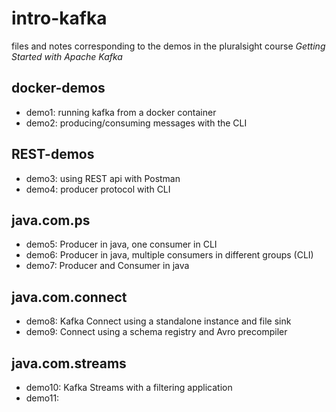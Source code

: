 # intro-kafka

files and notes corresponding to the demos in the pluralsight course *Getting Started with Apache Kafka*

## docker-demos
* demo1: running kafka from a docker container
* demo2: producing/consuming messages with the CLI

## REST-demos
* demo3: using REST api with Postman
* demo4: producer protocol with CLI

## java.com.ps
* demo5: Producer in java, one consumer in CLI
* demo6: Producer in java, multiple consumers in different groups (CLI)
* demo7: Producer and Consumer in java

## java.com.connect
* demo8: Kafka Connect using a standalone instance and file sink
* demo9: Connect using a schema registry and Avro precompiler

## java.com.streams
* demo10: Kafka Streams with a filtering application
* demo11: